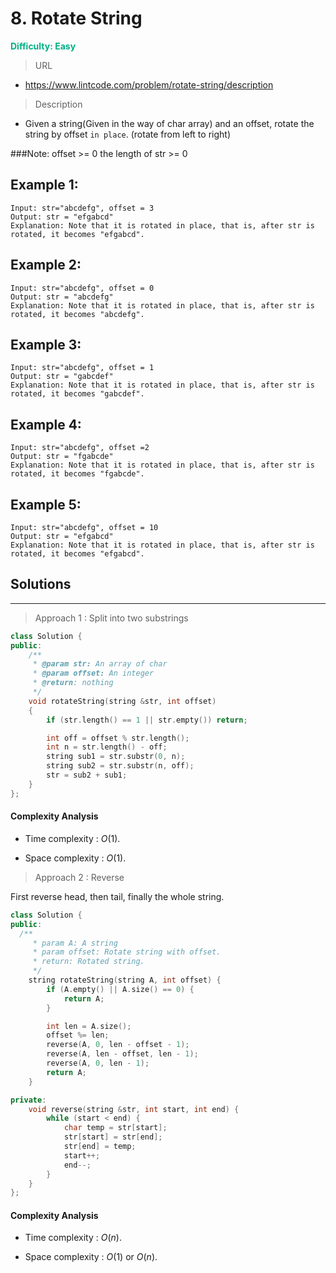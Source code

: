 # 8. Rotate String
**<font color=#00B086>Difficulty: Easy</font>**
> URL
* https://www.lintcode.com/problem/rotate-string/description
> Description

* Given a string(Given in the way of char array) and an offset, rotate the string by offset `in place`. (rotate from left to right)

###Note:
offset >= 0
the length of str >= 0

## Example 1:
```
Input: str="abcdefg", offset = 3
Output: str = "efgabcd"
Explanation: Note that it is rotated in place, that is, after str is rotated, it becomes "efgabcd".
```
## Example 2:
```
Input: str="abcdefg", offset = 0
Output: str = "abcdefg"
Explanation: Note that it is rotated in place, that is, after str is rotated, it becomes "abcdefg".
```
## Example 3:
```
Input: str="abcdefg", offset = 1
Output: str = "gabcdef"
Explanation: Note that it is rotated in place, that is, after str is rotated, it becomes "gabcdef".
```
## Example 4:
```
Input: str="abcdefg", offset =2
Output: str = "fgabcde"
Explanation: Note that it is rotated in place, that is, after str is rotated, it becomes "fgabcde".
```
## Example 5:
```
Input: str="abcdefg", offset = 10
Output: str = "efgabcd"
Explanation: Note that it is rotated in place, that is, after str is rotated, it becomes "efgabcd".
```



## Solutions
---
> Approach 1 : Split into two substrings
```cpp
class Solution {
public:
    /**
     * @param str: An array of char
     * @param offset: An integer
     * @return: nothing
     */
    void rotateString(string &str, int offset)
    {
        if (str.length() == 1 || str.empty()) return;

        int off = offset % str.length();
        int n = str.length() - off;
        string sub1 = str.substr(0, n);
        string sub2 = str.substr(n, off);
        str = sub2 + sub1;
    }
};

```
#### Complexity Analysis
* Time complexity : $O(1)$.

* Space complexity : $O(1)$.

> Approach 2 : Reverse

First reverse head, then tail, finally the whole string.
```cpp
class Solution {
public:
  /**
     * param A: A string
     * param offset: Rotate string with offset.
     * return: Rotated string.
     */
    string rotateString(string A, int offset) {
        if (A.empty() || A.size() == 0) {
            return A;
        }

        int len = A.size();
        offset %= len;
        reverse(A, 0, len - offset - 1);
        reverse(A, len - offset, len - 1);
        reverse(A, 0, len - 1);
        return A;
    }

private:
    void reverse(string &str, int start, int end) {
        while (start < end) {
            char temp = str[start];
            str[start] = str[end];
            str[end] = temp;
            start++;
            end--;
        }
    }
};

```
#### Complexity Analysis
* Time complexity : $O(n)$.

* Space complexity : $O(1)$ or $O(n)$.